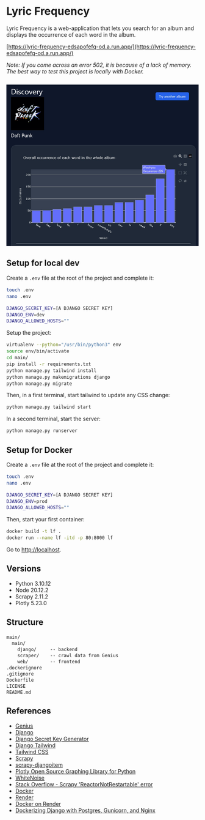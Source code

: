 

# Lyric Frequency

Lyric Frequency is a web-application that lets you search for an album and displays the occurrence of each word in the album.

[https://lyric-frequency-edsapofefq-od.a.run.app/](https://lyric-frequency-edsapofefq-od.a.run.app/)

*Note: If you come across an error 502, it is because of a lack of memory. The best way to test this project is locally with Docker.*

<p align="center" style="padding-top: 12px;">
  <img src="https://github.com/GregoryHue/lyric-frequency/blob/main/main/main/web/static_src/src/screenshot.jpg?raw=true" alt="Lyric Frequency Screenshot"/>
</p>

## Setup for local dev

Create a `.env` file at the root of the project and complete it:

```bash
touch .env
nano .env
```

```bash
DJANGO_SECRET_KEY=[A DJANGO SECRET KEY]
DJANGO_ENV=dev
DJANGO_ALLOWED_HOSTS=""
```

Setup the project:

```bash
virtualenv --python="/usr/bin/python3" env 
source env/bin/activate
cd main/
pip install -r requirements.txt
python manage.py tailwind install
python manage.py makemigrations django
python manage.py migrate
```

Then, in a first terminal, start tailwind to update any CSS change:

```bash
python manage.py tailwind start
```

In a second terminal, start the server:

```bash
python manage.py runserver
```

## Setup for Docker

Create a `.env` file at the root of the project and complete it:

```bash
touch .env
nano .env
```

```bash
DJANGO_SECRET_KEY=[A DJANGO SECRET KEY]
DJANGO_ENV=prod
DJANGO_ALLOWED_HOSTS=""
```

Then, start your first container:

```bash
docker build -t lf .
docker run --name lf -itd -p 80:8000 lf
```

Go to [http://localhost](http://localhost).

## Versions

- Python 3.10.12
- Node 20.12.2
- Scrapy 2.11.2
- Plotly 5.23.0

## Structure

```
main/
  main/
    django/     -- backend 
    scraper/    -- crawl data from Genius
    web/        -- frontend 
.dockerignore
.gitignore
Dockerfile
LICENSE
README.md
```

## References

- [Genius](https://genius.com/)
- [Django](https://www.djangoproject.com/)
- [Django Secret Key Generator](https://djecrety.ir/)
- [Django Tailwind](https://django-tailwind.readthedocs.io/en/latest/index.html)
- [Tailwind CSS](https://tailwindcss.com/)
- [Scrapy](https://scrapy.org/)
- [scrapy-djangoitem](https://pypi.org/project/scrapy-djangoitem/)
- [Plotly Open Source Graphing Library for Python](https://plotly.com/python/)
- [WhiteNoise](https://whitenoise.readthedocs.io/en/latest/)
- [Stack Overflow - Scrapy 'ReactorNotRestartable' error](https://stackoverflow.com/questions/45137458/scrapy-twisted-internet-error-reactornotrestartable-error-after-first-run)
- [Docker](https://www.docker.com/)
- [Render](https://render.com/)
- [Docker on Render](https://docs.render.com/docker)
- [Dockerizing Django with Postgres, Gunicorn, and Nginx](https://testdriven.io/blog/dockerizing-django-with-postgres-gunicorn-and-nginx/)